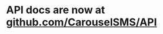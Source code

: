 API docs are now at [github.com/CarouselSMS/API](http://github.com/CarouselSMS/API)
===================================================================================